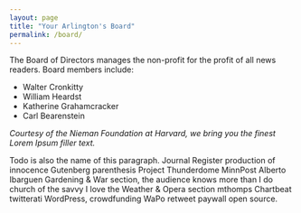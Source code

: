 ```yaml
---
layout: page
title: "Your Arlington's Board"
permalink: /board/
---
```


The Board of Directors manages the non-profit for the profit of all news readers.  Board members include:

- Walter Cronkitty
- William Heardst
- Katherine Grahamcracker
- Carl Bearenstein

*Courtesy of the Nieman Foundation at Harvard, we bring you the finest Lorem Ipsum filler text.*

Todo is also the name of this paragraph.  Journal Register production of innocence Gutenberg parenthesis Project Thunderdome MinnPost Alberto Ibarguen Gardening & War section, the audience knows more than I do church of the savvy I love the Weather & Opera section mthomps Chartbeat twitterati WordPress, crowdfunding WaPo retweet paywall open source.